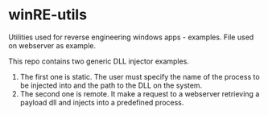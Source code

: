 # winRE-utils
Utilities used for reverse engineering windows apps - examples. File used on webserver as example.

This repo contains two generic DLL injector examples.
1. The first one is static. The user must specify the name of the process to be injected into and the path to the DLL on the system. 
2. The second one is remote. It make a request to a webserver retrieving a payload dll and injects into a predefined process. 
